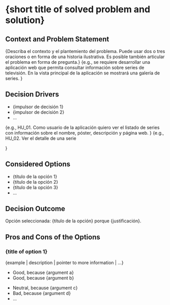 # {short title of solved problem and solution}

## Context and Problem Statement

{Describa el contexto y el plantemiento del problema. Puede usar dos o tres oraciones o en forma de una historia ilustrativa.
Es posible también articular el problema en forma de pregunta.}
{e.g., se requiere desarrollar una aplicación web que permita consultar información sobre series de televisión. En la vista principal de la aplicación se mostrará una galería de series.
}

<!-- Elemento opcional. -->
## Decision Drivers

* {impulsor de decisión 1}
* {impulsor de decisión 2}
* … <!-- el número de decisiones es variable -->

{e.g., HU_01. Como usuario de la aplicación quiero ver el listado de series con información sobre el nombre, póster, descripción y página web. }
{e.g., HU_02. Ver el detalle de una serie


}

## Considered Options

* {título de la opción 1}
* {título de la opción 2}
* {título de la opción 3}
* … <!-- el número de opciones es variable -->

## Decision Outcome

Opción seleccionada: {título de la opción} porque {justificación}.

<!-- Elemento opcional. -->
## Pros and Cons of the Options

### {title of option 1}

<!-- This is an optional element. Feel free to remove. -->
{example | description | pointer to more information | …}

* Good, because {argument a}
* Good, because {argument b}
<!-- use "neutral" if the given argument weights neither for good nor bad -->
* Neutral, because {argument c}
* Bad, because {argument d}
* … <!-- numbers of pros and cons can vary -->


